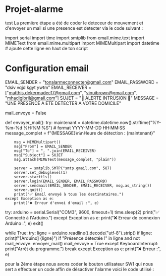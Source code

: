 # Projet-alarme
test
La première étape a été de coder le deteceur de mouvement et d'envoyer un mail si une presence est detecter via le code suivant : 


import serial
import time
import smtplib
from email.mime.text import MIMEText
from email.mime.multipart import MIMEMultipart
import datetime  # ajoute cette ligne en haut de ton script

# Configuration email
EMAIL_SENDER = "tonalarmeconnecter@gmail.com"
EMAIL_PASSWORD = "dsiv vqjd kgyt ywtm"
EMAIL_RECEIVER = ["matthis.dekermadec17@gmail.com", "vinuibrown@gmail.com", "mhadigibril@gmail.com"]
SUJET = "🚨 ALERTE INTRUSION 🚨"
MESSAGE = "UNE PRESENCE A ETE DETECTER A VOTRE DOMICILE"

mail_envoye = False


def envoyer_mail():
    try:
        maintenant = datetime.datetime.now().strftime("%Y-%m-%d %H:%M:%S")  # format YYYY-MM-DD HH:MM:SS
        message_complet = f"{MESSAGE}\n\nHeure de détection : {maintenant}"

        msg = MIMEMultipart()
        msg["From"] = EMAIL_SENDER
        msg["To"] = ", ".join(EMAIL_RECEIVER)
        msg["Subject"] = SUJET
        msg.attach(MIMEText(message_complet, "plain"))

        server = smtplib.SMTP("smtp.gmail.com", 587)
        server.set_debuglevel(1)
        server.starttls()
        server.login(EMAIL_SENDER, EMAIL_PASSWORD)
        server.sendmail(EMAIL_SENDER, EMAIL_RECEIVER, msg.as_string())
        server.quit()
        print("✅ Email envoyé à tous les destinataires.")
    except Exception as e:
        print("❌ Erreur d'envoi d'email :", e)


try:
    arduino = serial.Serial("COM3", 9600, timeout=1)
    time.sleep(2)
    print("✅ Connecté à l'Arduino.")
except Exception as e:
    print("❌ Erreur de connexion Arduino :", e)
    exit()

while True:
    try:
        ligne = arduino.readline().decode("utf-8").strip()
        if ligne:
            print(f"[Arduino] {ligne}")
            if "Présence détectée !" in ligne and not mail_envoye:
                envoyer_mail()
                mail_envoye = True
    except KeyboardInterrupt:
        print("Arrêt du programme.")
        break
    except Exception as e:
        print("❌ Erreur :", e)




pour la 2ème étape nous avons coder le bouton utilisateur SW1 qui nous sert a effectuer un code affin de désactiver l'alarme voici le code utilisé :










